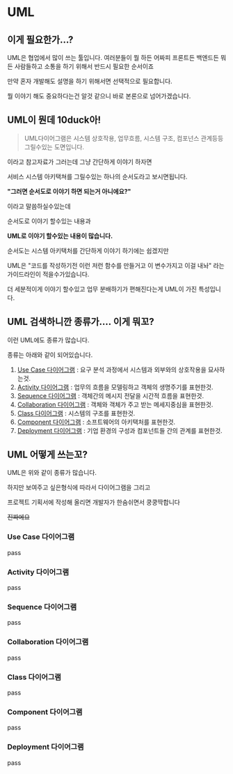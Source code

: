 # UML

## 이게 필요한가...?

UML은 협업에서 많이 쓰는 툴입니다.
여러분들이 뭘 하든 어짜피 프론트든 백엔드든 뭐든 사람들하고 소통을 하기 위해서 반드시 필요한 순서이죠

만약 혼자 개발해도 설명을 하기 위해서면 선택적으로 필요합니다.

뭘 이야기 해도 중요하다는건 알것 같으니 바로 본론으로 넘어가겠습니다.

## UML이 뭔데 10duck아!


> UML다이어그램은 
> 시스템 상호작용, 업무흐름, 시스템 구조, 컴포넌스 관계등등
> 그릴수있는 도면입니다.


이라고 참고자료가 그러는데 그냥 간단하게 이야기 하자면

서비스 시스템 아키택쳐를 그릴수있는 하나의 순서도라고 보시면됩니다.

**"그러면 순서도로 이야기 하면 되는거 아니에요?"**

이라고 말씀하실수있는데

순서도로 이야기 할수있는 내용과 

**UML로 이야기 할수있는 내용이 많습니다.**

순서도는 시스템 아키택처를 간단하게 이야기 하기에는 쉽겠지만

UML은 "코드를 작성하기전 이런 저런 함수를 만들거고 이 변수가지고 이걸 내놔" 라는 가이드라인이 적을수가있습니다.

더 세분적이게 이야기 할수있고 업무 분배하기가 편해진다는게 UML이 가진 특성입니다.


## UML 검색하니깐 종류가.... 이게 뭐꼬?

이런 UML에도 종류가 많습니다.

종류는 아래와 같이 되어있습니다.

1. [Use Case 다이어그램](#use-case-다이어그램) : 요구 분석 과정에서 시스템과 외부와의 상호작용을 묘사하는것.
2. [Activity 다이어그램](#activity-다이어그램) : 업무의 흐름을 모델링하고 객체의 생명주기를 표현한것.
3. [Sequence 다이어그램](#sequence-다이어그램) : 객체간의 메시지 전달을 시간적 흐름을 표현한것.
4. [Collaboration 다이어그램](#collaboration-다이어그램) : 객체와 객체가 주고 받는 메세지중심을 표현한것.
5. [Class 다이어그램](#class-다이어그램) : 시스템의 구조를 표현한것.
6. [Component 다이어그램](#component-다이어그램) : 소프트웨어의 아키택처를 표현한것.
7. [Deployment 다이어그램](#deployment-다이어그램) : 기업 환경의 구성과 컴포넌트들 간의 관계를 표현한것.


## UML 어떻게 쓰는꼬?

UML은 위와 같이 종류가 많습니다.

하지만 보여주고 싶은형식에 따라서 다이어그램을 그리고 

프로젝트 기획서에 작성해 올리면 개발자가 한숨쉬면서 쿵쿵딱합니다

~~진짜에요~~

### Use Case 다이어그램
pass


### Activity 다이어그램
pass


### Sequence 다이어그램
pass


###  Collaboration 다이어그램
pass


### Class 다이어그램
pass


###  Component 다이어그램
pass


###  Deployment 다이어그램
pass

